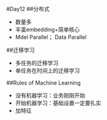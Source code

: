#Day12
##分布式
- 数量多
- 丰富embedding+简单核心
- Mdel Parallel； Data Parallel

##迁移学习
- 多任务的迁移学习
- 单任务在时间上的迁移学习

##Rules of Machine Learning
- 没有机器学习：业务刚刚开始
- 开始机器学习：基础设置一定要扎实
- 加特征
